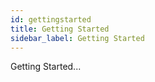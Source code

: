 ```yaml
---
id: gettingstarted
title: Getting Started
sidebar_label: Getting Started
---
```


Getting Started...